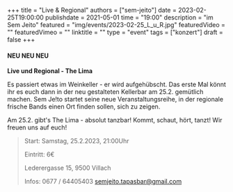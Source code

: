 +++
title = "Live & Regional"
authors = ["sem-jeito"]
date = 2023-02-25T19:00:00
publishdate = 2021-05-01
time = "19:00"
description = "im Sem Jeito"
featured = "img/events/2023-02-25_L_u_R.jpg"
featuredVideo = ""
featuredVimeo = ""
linktitle = ""
type = "event"
tags = ["konzert"]
draft = false
+++

#### NEU NEU NEU 

**Live und Regional - The Lima**

Es passiert etwas im Weinkeller - er wird aufgehübscht. Das erste Mal könnt ihr es euch dann in der neu gestalteten Kellerbar am 25.2. gemütlich machen. 
Sem Je!to startet seine neue Veranstaltungsreihe, in der regionale frische Bands einen Ort finden sollen, sich zu zeigen. 

Am 25.2. gibt's The Lima - absolut tanzbar! Kommt, schaut, hört, tanzt! Wir freuen uns auf euch!

>Start: Samstag, 25.2.2023, 21:00Uhr
>
>Eintritt: 6€
>
>Lederergasse 15, 9500 Villach
>
>Infos: 0677 / 64405403 semjeito.tapasbar@gmail.com



